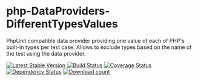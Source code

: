 # php-DataProviders-DifferentTypesValues
PhpUnit compatible data provider providing one value of each of PHP's built-in types per test case.
Allows to exclude types based on the name of the test using the data provider.

[![Latest Stable Version](https://poser.pugx.org/danwe/dataproviders-differenttypesvalues/version.png)](https://packagist.org/packages/danwe/dataproviders-differenttypesvalues)
[![Build Status](https://travis-ci.org/DanweDE/php-DataProviders-DifferentTypesValues.svg)](https://travis-ci.org/DanweDE/php-DataProviders-DifferentTypesValues)
[![Coverage Status](https://coveralls.io/repos/DanweDE/php-DataProviders-DifferentTypesValues/badge.svg?branch=master)](https://coveralls.io/r/DanweDE/php-DataProviders-DifferentTypesValues?branch=master)
[![Dependency Status](https://www.versioneye.com/user/projects/55834659363861001d00014f/badge.svg?style=flat)](https://www.versioneye.com/user/projects/55834659363861001d00014f)
[![Download count](https://poser.pugx.org/danwe/dataproviders-differenttypesvalues/d/total.png)](https://packagist.org/packages/danwe/dataproviders-differenttypesvalues)
